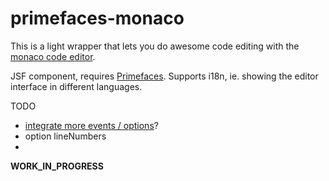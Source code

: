 # primefaces-monaco

This is a light wrapper that lets you do awesome code editing with the
[monaco code editor](https://microsoft.github.io/monaco-editor/).  

JSF component, requires [Primefaces](https://www.primefaces.org/). Supports i18n, ie. showing the editor interface in
different languages.

TODO

* [integrate more events / options](https://microsoft.github.io/monaco-editor/api/interfaces/monaco.editor.ieditorconstructionoptions.html)?
* option lineNumbers
*

**WORK_IN_PROGRESS**
